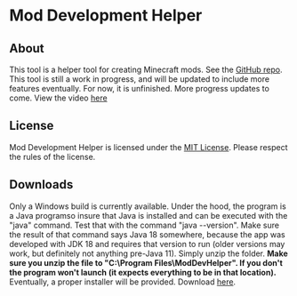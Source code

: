 # Mod Development Helper  
## About  
This tool is a helper tool for creating Minecraft mods. See the [GitHub repo](https://github.com/RobotLeopard86/ModDevHelper).  This tool is still a work in progress, and will be updated to include more features eventually. For now, it is unfinished. More progress updates to come. View the video [here](https://robotleopard86.github.io/ModDevHelper/about.html)  
## License  
Mod Development Helper is licensed under the [MIT License](https://choosealicense.com/licenses/mit). Please respect the rules of the license.  
## Downloads
Only a Windows build is currently available. Under the hood, the program is a Java programso insure that Java is installed and can be executed with the "java" command. Test that with the command "java --version". Make sure the result of that command says Java 18 somewhere, because the app was developed with JDK 18 and requires that version to run (older versions may work, but definitely not anything pre-Java 11). Simply unzip the folder. **Make sure you unzip the file to "C:\Program Files\ModDevHelper". If you don't the program won't launch (it expects everything to be in that location).** Eventually, a proper installer will be provided. Download [here](https://drive.google.com/file/d/1jHO3yAbfzh5u2kDnJchR-So0TaKsz6LR/view?usp=sharing).
